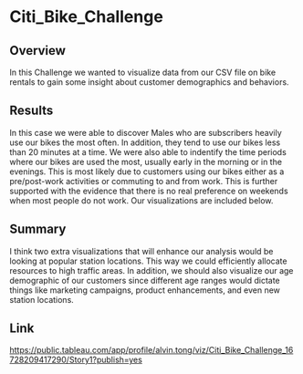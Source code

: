 # Citi_Bike_Challenge 
## Overview 
In this Challenge we wanted to visualize data from our CSV file on bike rentals to gain some insight about customer demographics and behaviors. 
## Results
In this case we were able to discover Males who are subscribers heavily use our bikes the most often. In addition, they tend to use our bikes less than 20 minutes at a time. We were also able to indentify the time periods where our bikes are used the most, usually early in the morning or in the evenings. This is most likely due to customers using our bikes either as a pre/post-work activities or commuting to and from work. This is further supported with the evidence that there is no real preference on weekends when most people do not work. Our visualizations are included below.
## Summary
I think two extra visualizations that will enhance our analysis would be looking at popular station locations. This way we could efficiently allocate resources to high traffic areas. In addition, we should also visualize our age demographic of our customers since different age ranges would dictate things like marketing campaigns, product enhancements, and even new station locations. 

## Link 
https://public.tableau.com/app/profile/alvin.tong/viz/Citi_Bike_Challenge_16728209417290/Story1?publish=yes
